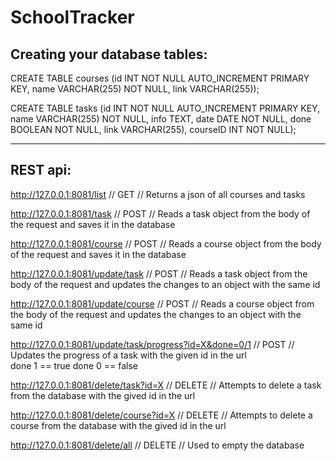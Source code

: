# SchoolTracker

Creating your database tables:
---------------------
CREATE TABLE courses (id INT NOT NULL AUTO_INCREMENT PRIMARY KEY, name VARCHAR(255) NOT NULL, link VARCHAR(255));



CREATE TABLE tasks (id INT NOT NULL AUTO_INCREMENT PRIMARY KEY, name VARCHAR(255) NOT NULL, info TEXT, date DATE NOT NULL, done BOOLEAN NOT NULL, link VARCHAR(255), courseID INT NOT NULL);

-----------------------------------------------------------

REST api:
---------------------
http://127.0.0.1:8081/list // GET // Returns a json of all courses and tasks

http://127.0.0.1:8081/task // POST // Reads a task object from the body of the request and saves it in the database

http://127.0.0.1:8081/course // POST // Reads a course object from the body of the request and saves it in the database

http://127.0.0.1:8081/update/task // POST // Reads a task object from the body of the request and updates the changes to an object with the same id

http://127.0.0.1:8081/update/course // POST // Reads a course object from the body of the request and updates the changes to an object with the same id

http://127.0.0.1:8081/update/task/progress?id=X&done=0/1 // POST // Updates the progress of a task with the given id in the url </br>done 1 == true done 0 == false

http://127.0.0.1:8081/delete/task?id=X // DELETE // Attempts to delete a task from the database with the gived id in the url

http://127.0.0.1:8081/delete/course?id=X // DELETE // Attempts to delete a course from the database with the gived id in the url

http://127.0.0.1:8081/delete/all // DELETE // Used to empty the database




